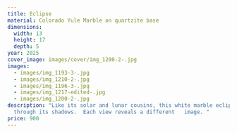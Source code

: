 ```yaml
---
title: Eclipse
material: Colorado Yule Marble on quartzite base
dimensions:
  width: 13
  height: 17
  depth: 5
year: 2025
cover_image: images/cover/img_1200-2-.jpg
images:
  - images/img_1193-3-.jpg
  - images/img_1210-2-.jpg
  - images/img_1196-3-.jpg
  - images/img_1217-edited-.jpg
  - images/img_1200-2-.jpg
description: "Like its solar and lunar cousins, this white marble eclipse speaks
  through its shadows.  Each view reveals a different   image. "
price: 900
---
```

